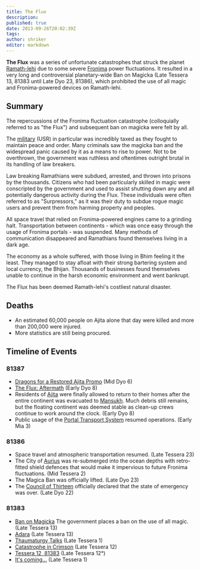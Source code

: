 ```yaml
---
title: The Flux
description:
published: true
date: 2013-09-26T20:02:39Z
tags:
author: shriker
editor: markdown
---
```


**The Flux** was a series of unfortunate catastrophes that struck the planet [Ramath-lehi](/solar-system/ramath-lehi "wikilink") due to some severe [Fronima](/Fronima "wikilink") power fluctuations. It resulted in a very long and controversial planetary-wide Ban on Magicka (Late Tessera 13, 81383 until Late Dyo 23, 81386), which prohibited the use of all magic and Fronima-powered devices on Ramath-lehi.

Summary
-------

The repercussions of the Fronima fluctuation catastrophe (colloquially referred to as "the Flux") and subsequent ban on magicka were felt by all.

The [military](/military "wikilink") (USR) in particular was incredibly taxed as they fought to maintain peace and order. Many criminals saw the magicka ban and the widespread panic caused by it as a means to rise to power. Not to be overthrown, the government was ruthless and oftentimes outright brutal in its handling of law breakers.

Law breaking Ramathians were subdued, arrested, and thrown into prisons by the thousands. Citizens who had been particularly skilled in magic were conscripted by the government and used to assist shutting down any and all potentially dangerous activity during the Flux. These individuals were often referred to as "Surpressors," as it was their duty to subdue rogue magic users and prevent them from harming property and peoples.

All space travel that relied on Fronima-powered engines came to a grinding halt. Transportation between continents - which was once easy through the usage of Fronima portals - was suspended. Many methods of communication disappeared and Ramathians found themselves living in a dark age.

The economy as a whole suffered, with those living in Bhim feeling it the least. They managed to stay afloat with their strong bartering system and local currency, the Bhijan. Thousands of businesses found themselves unable to continue in the harsh economic environment and went bankrupt.

The Flux has been deemed Ramath-lehi's costliest natural disaster.

Deaths
------

-   An estimated 60,000 people on Ajita alone that day were killed and more than 200,000 were injured.
-   More statistics are still being procured.

Timeline of Events
------------------

### 81387

-   [Dragons for a Restored Ajita Promo](http://shadowlack.com/threads/dragons-for-a-restored-ajita-promo.7401/) (Mid Dyo 6)
-   [The Flux: Aftermath](http://shadowlack.com/threads/the-flux-aftermath.7356/) (Early Dyo 8)
-   Residents of [Ajita](/Ajita "wikilink") were finally allowed to return to their homes after the entire continent was evacuated to [Mansukh](/Mansukh "wikilink"). Much debris still remains, but the floating continent was deemed stable as clean-up crews continue to work around the clock. (Early Dyo 8)
-   Public usage of the [Portal Transport System](/Portal_Transport_System "wikilink") resumed operations. (Early Mia 3)

### 81386

-   Space travel and atmospheric transportation resumed. (Late Tessera 23)
-   The City of [Aurius](/countries/aurius "wikilink") was re-submerged into the ocean depths with retro-fitted shield defences that would make it impervious to future Fronima fluctuations. (Mid Tessera 2)
-   The Magica Ban was officially lifted. (Late Dyo 23)
-   The [Council of Thirteen](/Council_of_Thirteen "wikilink") officially declared that the state of emergency was over. (Late Dyo 22)

### 81383

-   [Ban on Magicka](https://shadowlack.com/threads/ban-on-magicka.7351/) The government places a ban on the use of all magic. (Late Tessera 13)
-   [Adara](https://shadowlack.com/threads/adara.7350/) (Late Tessera 13)
-   [Thaumaturgy Talks](https://shadowlack.com/threads/thaumaturgy-talks.7349/) (Late Tessera 1)
-   [Catastrophe in Crimson](https://shadowlack.com/threads/catastrophe-in-crimson.7348/) (Late Tessera 12)
-   [Tessera 12, 81383](https://shadowlack.com/threads/tessera-12-81383.7347/) (Late Tessera 12°)
-   [It's coming...](https://shadowlack.com/threads/its-coming.7346/) (Late Tessera 1)
